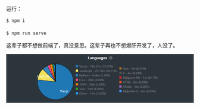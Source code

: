 运行：

``` bash
$ npm i

$ npm run serve
```

这辈子都不想做前端了，真没意思。这辈子再也不想爆肝开发了，人没了。

![image-20220519185558202](README/image-20220519185558202.png)